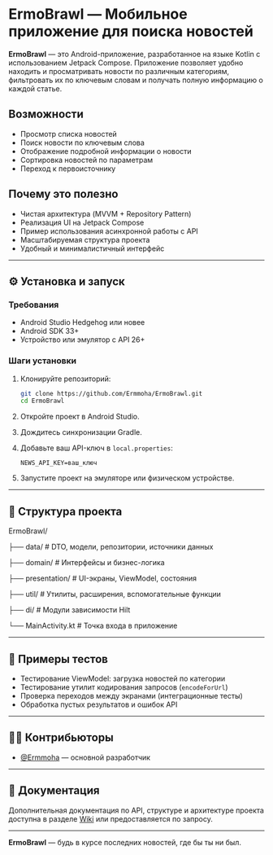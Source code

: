 # ErmoBrawl — Мобильное приложение для поиска новостей

**ErmoBrawl** — это Android-приложение, разработанное на языке Kotlin с использованием Jetpack Compose. Приложение позволяет удобно находить и просматривать новости по различным категориям, фильтровать их по ключевым словам и получать полную информацию о каждой статье.

## Возможности

- Просмотр списка новостей
- Поиск новости по ключевым слова
- Отображение подробной информации о новости
- Сортировка новостей по параметрам
- Переход к первоисточнику

## Почему это полезно

- Чистая архитектура (MVVM + Repository Pattern)
- Реализация UI на Jetpack Compose
- Пример использования асинхронной работы с API
- Масштабируемая структура проекта
- Удобный и минималистичный интерфейс

---

## ⚙️ Установка и запуск

### Требования

- Android Studio Hedgehog или новее
- Android SDK 33+
- Устройство или эмулятор с API 26+

### Шаги установки

1. Клонируйте репозиторий:

    ```bash
    git clone https://github.com/Ermmoha/ErmoBrawl.git
    cd ErmoBrawl
    ```

2. Откройте проект в Android Studio.
3. Дождитесь синхронизации Gradle.
4. Добавьте ваш API-ключ в `local.properties`:

    ```
    NEWS_API_KEY=ваш_ключ
    ```

5. Запустите проект на эмуляторе или физическом устройстве.

---

## 📁 Структура проекта

ErmoBrawl/

├── data/ # DTO, модели, репозитории, источники данных

├── domain/ # Интерфейсы и бизнес-логика

├── presentation/ # UI-экраны, ViewModel, состояния

├── util/ # Утилиты, расширения, вспомогательные функции

├── di/ # Модули зависимости Hilt

└── MainActivity.kt # Точка входа в приложение

---

## 🧪 Примеры тестов

- Тестирование ViewModel: загрузка новостей по категории
- Тестирование утилит кодирования запросов (`encodeForUrl`)
- Проверка переходов между экранами (интеграционные тесты)
- Обработка пустых результатов и ошибок API

---

## 🧑‍💻 Контрибьюторы

- [@Ermmoha](https://github.com/Ermmoha) — основной разработчик

---

## 📖 Документация

Дополнительная документация по API, структуре и архитектуре проекта доступна в разделе [Wiki](https://github.com/Ermmoha/ErmoBrawl/wiki) или предоставляется по запросу.

---

**ErmoBrawl** — будь в курсе последних новостей, где бы ты ни был.
